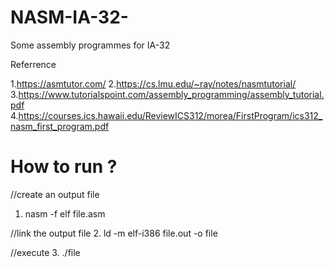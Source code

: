# NASM-IA-32-
Some assembly programmes for IA-32

Referrence

1.https://asmtutor.com/
2.https://cs.lmu.edu/~ray/notes/nasmtutorial/
3.https://www.tutorialspoint.com/assembly_programming/assembly_tutorial.pdf
4.https://courses.ics.hawaii.edu/ReviewICS312/morea/FirstProgram/ics312_nasm_first_program.pdf

# How to run ?
//create an output file
1. nasm -f elf file.asm

//link the output file
2. ld -m elf-i386 file.out -o file

//execute
3. ./file

